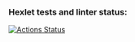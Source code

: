 ### Hexlet tests and linter status:
[![Actions Status](https://github.com/PashaahsaP/php-laravel-developer-project-57/actions/workflows/hexlet-check.yml/badge.svg)](https://github.com/PashaahsaP/php-laravel-developer-project-57/actions)
